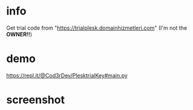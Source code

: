 # info

Get trial code from "https://trialplesk.domainhizmetleri.com" (I'm not the **OWNER!!**)

# demo

https://repl.it/@Cod3rDev/PlesktrialKey#main.py

# screenshot

